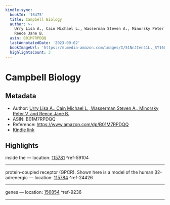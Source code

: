 ```yaml
---
kindle-sync:
  bookId: '16475'
  title: Campbell Biology
  author: >-
    Urry Lisa A., Cain Michael L., Wasserman Steven A., Minorsky Peter V, and
    Reece Jane B.
  asin: B01M7RPDQQ
  lastAnnotatedDate: '2023-09-02'
  bookImageUrl: 'https://m.media-amazon.com/images/I/51NnJIen41L._SY160.jpg'
  highlightsCount: 3
---
```

# Campbell Biology
## Metadata
* Author: [Urry Lisa A., Cain Michael L., Wasserman Steven A., Minorsky Peter V, and Reece Jane B.](https://www.amazon.comundefined)
* ASIN: B01M7RPDQQ
* Reference: https://www.amazon.com/dp/B01M7RPDQQ
* [Kindle link](kindle://book?action=open&asin=B01M7RPDQQ)

## Highlights
inside the — location: [115781](kindle://book?action=open&asin=B01M7RPDQQ&location=115781) ^ref-59104

---
protein-coupled receptor (GPCR). Shown here is a model of the human β2-adrenergic — location: [115784](kindle://book?action=open&asin=B01M7RPDQQ&location=115784) ^ref-24426

---
genes — location: [156854](kindle://book?action=open&asin=B01M7RPDQQ&location=156854) ^ref-9236

---
